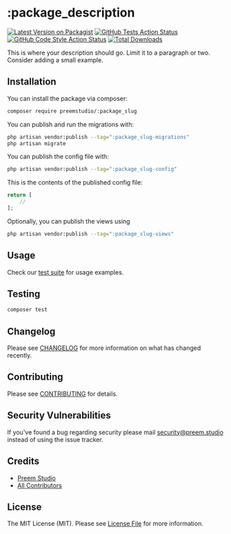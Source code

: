 # :package_description

[![Latest Version on Packagist](https://img.shields.io/packagist/v/preemstudio/:package_slug.svg?style=flat-square)](https://packagist.org/packages/preemstudio/:package_slug)
[![GitHub Tests Action Status](https://img.shields.io/github/actions/workflow/status/preemstudio/:package_slug/run-tests.yml?branch=main&label=tests&style=flat-square)](https://github.com/preemstudio/:package_slug/actions?query=workflow%3Arun-tests+branch%3Amain)
[![GitHub Code Style Action Status](https://img.shields.io/github/actions/workflow/status/preemstudio/:package_slug/fix-php-code-style-issues.yml?branch=main&label=code%20style&style=flat-square)](https://github.com/preemstudio/:package_slug/actions?query=workflow%3A"Fix+PHP+code+style+issues"+branch%3Amain)
[![Total Downloads](https://img.shields.io/packagist/dt/preemstudio/:package_slug.svg?style=flat-square)](https://packagist.org/packages/preemstudio/:package_slug)

This is where your description should go. Limit it to a paragraph or two. Consider adding a small example.

## Installation

You can install the package via composer:

```bash
composer require preemstudio/:package_slug
```

You can publish and run the migrations with:

```bash
php artisan vendor:publish --tag=":package_slug-migrations"
php artisan migrate
```

You can publish the config file with:

```bash
php artisan vendor:publish --tag=":package_slug-config"
```

This is the contents of the published config file:

```php
return [
    //
];
```

Optionally, you can publish the views using

```bash
php artisan vendor:publish --tag=":package_slug-views"
```

## Usage

Check our [test suite](/tests) for usage examples.

## Testing

```bash
composer test
```

## Changelog

Please see [CHANGELOG](CHANGELOG.md) for more information on what has changed recently.

## Contributing

Please see [CONTRIBUTING](CONTRIBUTING.md) for details.

## Security Vulnerabilities

If you've found a bug regarding security please mail [security@preem.studio](mailto:security@preem.studio) instead of using the issue tracker.

## Credits

- [Preem Studio](https://github.com/PreemStudio)
- [All Contributors](../../contributors)

## License

The MIT License (MIT). Please see [License File](LICENSE.md) for more information.

